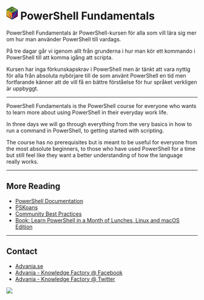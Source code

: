 # ![](pwrops.png) PowerShell Fundamentals

PowerShell Fundamentals är PowerShell-kursen för alla som vill lära sig mer om hur man använder PowerShell till vardags.

På tre dagar går vi igenom allt från grunderna i hur man kör ett kommando i PowerShell till att komma igång att scripta.

Kursen har inga förkunskapskrav i PowerShell men är tänkt att vara nyttig för alla från absoluta nybörjare till de som använt PowerShell en tid men fortfarande känner att de vill få en bättre förståelse för hur språket verkligen är uppbyggt.

---

PowerShell Fundamentals is the PowerShell course for everyone who wants to learn more about using PowerShell in their everyday work life.

In three days we will go through everything from the very basics in how to run a command in PowerShell, to getting started with scripting.

The course has no prerequisites but is meant to be useful for everyone from the most absolute beginners, to those who have used PowerShell for a time but still feel like they want a better understanding of how the language really works.

---

## More Reading
- [PowerShell Documentation](https://docs.microsoft.com/en-us/powershell/)
- [PSKoans](https://github.com/vexx32/PSKoans)
- [Community Best Practices](https://github.com/PoshCode/PowerShellPracticeAndStyle)
- [Book: Learn PowerShell in a Month of Lunches, Linux and macOS Edition](https://www.manning.com/books/learn-powershell-in-a-month-of-lunches-linux-and-macos-edition)

---

## Contact

- [Advania.se](https://www.advania.se/en/our-business/it-infrastructure/knowledge-factory/)
- [Advania - Knowledge Factory @ Facebook](https://www.facebook.com/KnowledgeFactory/)
- [Advania - Knowledge Factory @ Twitter](https://twitter.com/kfconsulting)

![](https://www.advania.se/library/Template/logo_o.png)
